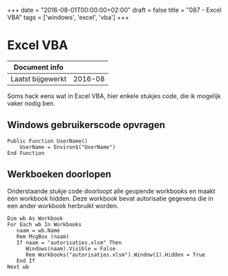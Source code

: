 +++
date = "2016-08-01T00:00:00+02:00"
draft = false
title = "087 - Excel VBA"
tags = ['windows', 'excel', 'vba']
+++

# Excel VBA


| Document info       |                   |
|---------------------|-------------------|
| Laatst bijgewerkt   | 2016-08           |


Soms hack eens wat in Excel VBA, hier enkele stukjes code, die ik mogelijk vaker nodig ben.


## Windows gebruikerscode opvragen
```vba
Public Function UserName()
    UserName = Environ$("UserName")
End Function
```

## Werkboeken doorlopen
Onderstaande stukje code doorloopt alle geopende workbooks en maakt één workbook hidden. 
Deze workbook bevat autorisatie gegevens die in een ander workbook herbruikt worden.
```vba
Dim wb As Workbook
For Each wb In Workbooks
   naam = wb.Name
   Rem MsgBox (naam)
   If naam = "autorisaties.xlsm" Then
      Windows(naam).Visible = False
      Rem Workbooks("autorisaties.xlsm").Window(1).Hidden = True
   End If
Next wb
```


